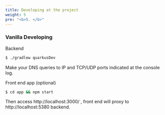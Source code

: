 ```yaml
---
title: Developing at the project
weight: 5
pre: "<b>5. </b>"
---
```


### Vanilla Developing

Backend

```bash
$ ./gradlew quarkusDev
```
Make your DNS queries to IP and TCP/UDP ports indicated at the console log.

Front end app (optional)

```bash
$ cd app && npm start
```

Then access http://localhost:3000/ , front end will proxy to http://localhost:5380 backend.

